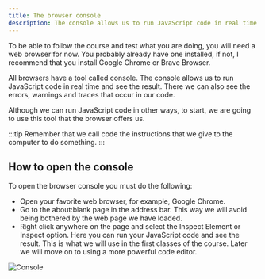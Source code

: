 ```yaml
---
title: The browser console
description: The console allows us to run JavaScript code in real time and see the result.
---
```

To be able to follow the course and test what you are doing, you will need a web browser for now. You probably already have one installed, if not, I recommend that you install Google Chrome or Brave Browser.

All browsers have a tool called console. The console allows us to run JavaScript code in real time and see the result. There we can also see the errors, warnings and traces that occur in our code.

Although we can run JavaScript code in other ways, to start, we are going to use this tool that the browser offers us.

:::tip
Remember that we call code the instructions that we give to the computer to do something.
:::

## How to open the console
To open the browser console you must do the following:
- Open your favorite web browser, for example, Google Chrome.
- Go to the about:blank page in the address bar. This way we will avoid being bothered by the web page we have loaded.
- Right click anywhere on the page and select the Inspect Element or Inspect option.
Here you can run your JavaScript code and see the result. This is what we will use in the first classes of the course. Later we will move on to using a more powerful code editor.

![Console](/assets/img/introduccion/consola.png)